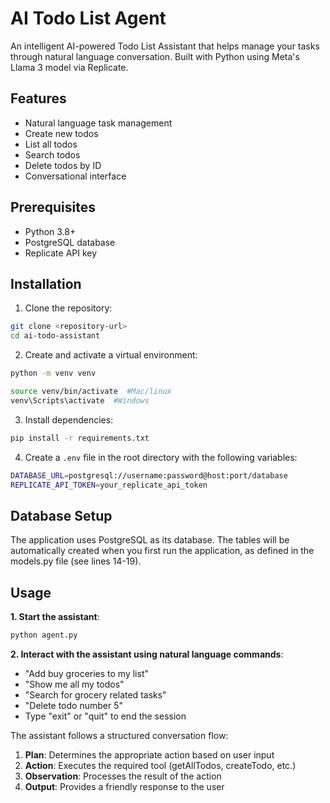 # AI Todo List Agent

An intelligent AI-powered Todo List Assistant that helps manage your tasks through natural language conversation. Built with Python using Meta's Llama 3 model via Replicate.

## Features

- Natural language task management
- Create new todos
- List all todos
- Search todos
- Delete todos by ID
- Conversational interface

## Prerequisites

- Python 3.8+
- PostgreSQL database
- Replicate API key

## Installation

1. Clone the repository:
```sh
git clone <repository-url>
cd ai-todo-assistant
```

2. Create and activate a virtual environment:
```sh
python -m venv venv

source venv/bin/activate  #Mac/linux
venv\Scripts\activate  #Windows
```


3. Install dependencies:
```sh
pip install -r requirements.txt
```


4. Create a `.env` file in the root directory with the following variables:
```sh
DATABASE_URL=postgresql://username:password@host:port/database
REPLICATE_API_TOKEN=your_replicate_api_token
```

## Database Setup

The application uses PostgreSQL as its database. The tables will be automatically created when you first run the application, as defined in the models.py file (see lines 14-19).

## Usage

**1. Start the assistant**:
```sh
python agent.py
```

**2. Interact with the assistant using natural language commands**:
- "Add buy groceries to my list"
- "Show me all my todos"
- "Search for grocery related tasks"
- "Delete todo number 5"
- Type "exit" or "quit" to end the session

The assistant follows a structured conversation flow:
1. **Plan**: Determines the appropriate action based on user input
2. **Action**: Executes the required tool (getAllTodos, createTodo, etc.)
3. **Observation**: Processes the result of the action
4. **Output**: Provides a friendly response to the user